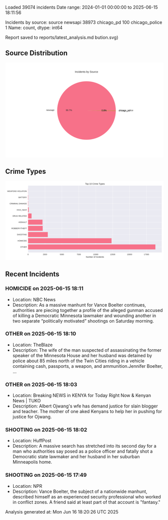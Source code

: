 
Loaded 39074 incidents
Date range: 2024-01-01 00:00:00 to 2025-06-15 18:11:56

Incidents by source:
source
newsapi           38973
chicago_pd          100
chicago_police        1
Name: count, dtype: int64

Report saved to reports/latest_analysis.md
bution.svg)

## Source Distribution
![Source Distribution](images/source_distribution.svg)

## Crime Types
![Crime Types](images/crime_types.svg)

## Recent Incidents

### HOMICIDE on 2025-06-15 18:11
- Location: NBC News
- Description: As a massive manhunt for Vance Boelter continues, authorities are piecing together a profile of the alleged gunman accused of killing a Democratic Minnesota lawmaker and wounding another in two separate “politically motivated” shootings on Saturday morning.


### OTHER on 2025-06-15 18:10
- Location: TheBlaze
- Description: The wife of the man suspected of assassinating the former speaker of the Minnesota House and her husband was detained by police about 85 miles north of the Twin Cities riding in a vehicle containing cash, passports, a weapon, and ammunition.Jennifer Boelter, …


### OTHER on 2025-06-15 18:03
- Location: Breaking NEWS in KENYA for Today Right Now & Kenyan News | TUKO
- Description: Albert Ojwang's wfe has demand justice for slain blogger and teacher. The mother of one aked Kenyans to help her in pushing for justice for Ojwang.


### SHOOTING on 2025-06-15 18:02
- Location: HuffPost
- Description: A massive search has stretched into its second day for a man who authorities say posed as a police officer and fatally shot a Democratic state lawmaker and her husband in her suburban Minneapolis home.


### SHOOTING on 2025-06-15 17:49
- Location: NPR
- Description: Vance Boelter, the subject of a nationwide manhunt, described himself as an experienced security professional who worked in conflict zones. A friend said at least part of that account is "fantasy."

Analysis generated at: Mon Jun 16 18:20:26 UTC 2025
